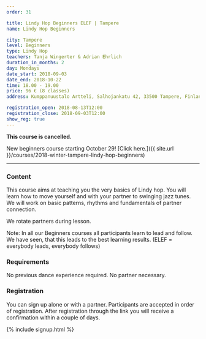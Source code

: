 ```yaml
---
order: 31

title: Lindy Hop Beginners ELEF | Tampere
name: Lindy Hop Beginners

city: Tampere
level: Beginners
type: Lindy Hop
teachers: Tanja Wingerter & Adrian Ehrlich 
duration_in_months: 2
day: Mondays
date_start: 2018-09-03
date_end: 2018-10-22
time: 18.00 - 19.00
price: 96 € (8 classes)
address: Kumppanuustalo Artteli, Salhojankatu 42, 33500 Tampere, Finland

registration_open: 2018-08-13T12:00
registration_close: 2018-09-03T12:00
show_reg: true
---
```


**This course is cancelled.**

New beginners course starting October 29! [Click here.]({{ site.url }}/courses/2018-winter-tampere-lindy-hop-beginners)

---

### Content
This course aims at teaching you the very basics of Lindy hop. You will learn how to move yourself and with your partner to swinging jazz tunes. We will work on basic patterns, rhythms and fundamentals of partner connection.

We rotate partners during lesson.

Note: In all our Beginners courses all participants learn to lead and follow. We have seen, that this leads to the best learning results. (ELEF = everybody leads, everybody follows)

### Requirements
No previous dance experience required. No partner necessary.

### Registration
You can sign up alone or with a partner. Participants are accepted in order of registration. After registration through the link you will receive a confirmation within a couple of days.

{% include signup.html %}



